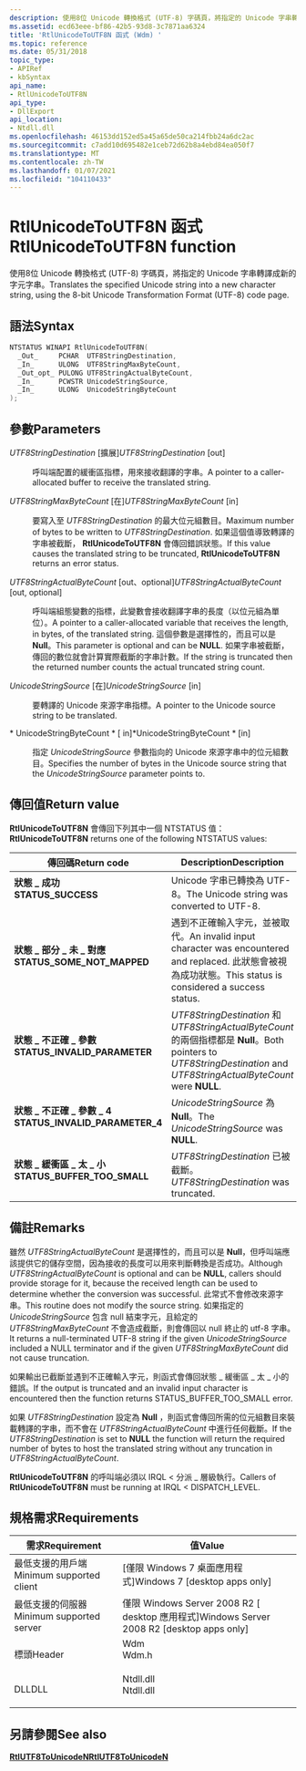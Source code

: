 ```yaml
---
description: 使用8位 Unicode 轉換格式 (UTF-8) 字碼頁，將指定的 Unicode 字串轉譯成新的字元字串。
ms.assetid: ecd63eee-bf86-42b5-93d8-3c7871aa6324
title: 'RtlUnicodeToUTF8N 函式 (Wdm) '
ms.topic: reference
ms.date: 05/31/2018
topic_type:
- APIRef
- kbSyntax
api_name:
- RtlUnicodeToUTF8N
api_type:
- DllExport
api_location:
- Ntdll.dll
ms.openlocfilehash: 46153dd152ed5a45a65de50ca214fbb24a6dc2ac
ms.sourcegitcommit: c7add10d695482e1ceb72d62b8a4ebd84ea050f7
ms.translationtype: MT
ms.contentlocale: zh-TW
ms.lasthandoff: 01/07/2021
ms.locfileid: "104110433"
---
```

# <a name="rtlunicodetoutf8n-function"></a><span data-ttu-id="7e5d1-103">RtlUnicodeToUTF8N 函式</span><span class="sxs-lookup"><span data-stu-id="7e5d1-103">RtlUnicodeToUTF8N function</span></span>

<span data-ttu-id="7e5d1-104">使用8位 Unicode 轉換格式 (UTF-8) 字碼頁，將指定的 Unicode 字串轉譯成新的字元字串。</span><span class="sxs-lookup"><span data-stu-id="7e5d1-104">Translates the specified Unicode string into a new character string, using the 8-bit Unicode Transformation Format (UTF-8) code page.</span></span>

## <a name="syntax"></a><span data-ttu-id="7e5d1-105">語法</span><span class="sxs-lookup"><span data-stu-id="7e5d1-105">Syntax</span></span>


```C++
NTSTATUS WINAPI RtlUnicodeToUTF8N(
  _Out_     PCHAR  UTF8StringDestination,
  _In_      ULONG  UTF8StringMaxByteCount,
  _Out_opt_ PULONG UTF8StringActualByteCount,
  _In_      PCWSTR UnicodeStringSource,
  _In_      ULONG  UnicodeStringByteCount
);
```



## <a name="parameters"></a><span data-ttu-id="7e5d1-106">參數</span><span class="sxs-lookup"><span data-stu-id="7e5d1-106">Parameters</span></span>

<dl> <dt>

<span data-ttu-id="7e5d1-107">*UTF8StringDestination* \[擴展\]</span><span class="sxs-lookup"><span data-stu-id="7e5d1-107">*UTF8StringDestination* \[out\]</span></span>
</dt> <dd>

<span data-ttu-id="7e5d1-108">呼叫端配置的緩衝區指標，用來接收翻譯的字串。</span><span class="sxs-lookup"><span data-stu-id="7e5d1-108">A pointer to a caller-allocated buffer to receive the translated string.</span></span>

</dd> <dt>

<span data-ttu-id="7e5d1-109">*UTF8StringMaxByteCount* \[在\]</span><span class="sxs-lookup"><span data-stu-id="7e5d1-109">*UTF8StringMaxByteCount* \[in\]</span></span>
</dt> <dd>

<span data-ttu-id="7e5d1-110">要寫入至 *UTF8StringDestination* 的最大位元組數目。</span><span class="sxs-lookup"><span data-stu-id="7e5d1-110">Maximum number of bytes to be written to *UTF8StringDestination*.</span></span> <span data-ttu-id="7e5d1-111">如果這個值導致轉譯的字串被截斷， **RtlUnicodeToUTF8N** 會傳回錯誤狀態。</span><span class="sxs-lookup"><span data-stu-id="7e5d1-111">If this value causes the translated string to be truncated, **RtlUnicodeToUTF8N** returns an error status.</span></span>

</dd> <dt>

<span data-ttu-id="7e5d1-112">*UTF8StringActualByteCount* \[out、optional\]</span><span class="sxs-lookup"><span data-stu-id="7e5d1-112">*UTF8StringActualByteCount* \[out, optional\]</span></span>
</dt> <dd>

<span data-ttu-id="7e5d1-113">呼叫端組態變數的指標，此變數會接收翻譯字串的長度（以位元組為單位）。</span><span class="sxs-lookup"><span data-stu-id="7e5d1-113">A pointer to a caller-allocated variable that receives the length, in bytes, of the translated string.</span></span> <span data-ttu-id="7e5d1-114">這個參數是選擇性的，而且可以是 **Null**。</span><span class="sxs-lookup"><span data-stu-id="7e5d1-114">This parameter is optional and can be **NULL**.</span></span> <span data-ttu-id="7e5d1-115">如果字串被截斷，傳回的數位就會計算實際截斷的字串計數。</span><span class="sxs-lookup"><span data-stu-id="7e5d1-115">If the string is truncated then the returned number counts the actual truncated string count.</span></span>

</dd> <dt>

<span data-ttu-id="7e5d1-116">*UnicodeStringSource* \[在\]</span><span class="sxs-lookup"><span data-stu-id="7e5d1-116">*UnicodeStringSource* \[in\]</span></span>
</dt> <dd>

<span data-ttu-id="7e5d1-117">要轉譯的 Unicode 來源字串指標。</span><span class="sxs-lookup"><span data-stu-id="7e5d1-117">A pointer to the Unicode source string to be translated.</span></span>

</dd> <dt>

<span data-ttu-id="7e5d1-118">\* UnicodeStringByteCount \* \[ in\]</span><span class="sxs-lookup"><span data-stu-id="7e5d1-118">\*UnicodeStringByteCount \* \[in\]</span></span>
</dt> <dd>

<span data-ttu-id="7e5d1-119">指定 *UnicodeStringSource* 參數指向的 Unicode 來源字串中的位元組數目。</span><span class="sxs-lookup"><span data-stu-id="7e5d1-119">Specifies the number of bytes in the Unicode source string that the *UnicodeStringSource* parameter points to.</span></span>

</dd> </dl>

## <a name="return-value"></a><span data-ttu-id="7e5d1-120">傳回值</span><span class="sxs-lookup"><span data-stu-id="7e5d1-120">Return value</span></span>

<span data-ttu-id="7e5d1-121">**RtlUnicodeToUTF8N** 會傳回下列其中一個 NTSTATUS 值：</span><span class="sxs-lookup"><span data-stu-id="7e5d1-121">**RtlUnicodeToUTF8N** returns one of the following NTSTATUS values:</span></span>



| <span data-ttu-id="7e5d1-122">傳回碼</span><span class="sxs-lookup"><span data-stu-id="7e5d1-122">Return code</span></span>                                                                                                  | <span data-ttu-id="7e5d1-123">Description</span><span class="sxs-lookup"><span data-stu-id="7e5d1-123">Description</span></span>                                                                                                     |
|--------------------------------------------------------------------------------------------------------------|-----------------------------------------------------------------------------------------------------------------|
| <dl> <span data-ttu-id="7e5d1-124"><dt>**狀態 \_ 成功**</dt></span><span class="sxs-lookup"><span data-stu-id="7e5d1-124"><dt>**STATUS\_SUCCESS**</dt></span></span> </dl>               | <span data-ttu-id="7e5d1-125">Unicode 字串已轉換為 UTF-8。</span><span class="sxs-lookup"><span data-stu-id="7e5d1-125">The Unicode string was converted to UTF-8.</span></span><br/>                                                           |
| <dl> <span data-ttu-id="7e5d1-126"><dt>**狀態 \_ 部分 \_ 未 \_ 對應**</dt></span><span class="sxs-lookup"><span data-stu-id="7e5d1-126"><dt>**STATUS\_SOME\_NOT\_MAPPED**</dt></span></span> </dl>     | <span data-ttu-id="7e5d1-127">遇到不正確輸入字元，並被取代。</span><span class="sxs-lookup"><span data-stu-id="7e5d1-127">An invalid input character was encountered and replaced.</span></span> <span data-ttu-id="7e5d1-128">此狀態會被視為成功狀態。</span><span class="sxs-lookup"><span data-stu-id="7e5d1-128">This status is considered a success status.</span></span><br/> |
| <dl> <span data-ttu-id="7e5d1-129"><dt>**狀態 \_ 不正確 \_ 參數**</dt></span><span class="sxs-lookup"><span data-stu-id="7e5d1-129"><dt>**STATUS\_INVALID\_PARAMETER**</dt></span></span> </dl>    | <span data-ttu-id="7e5d1-130">*UTF8StringDestination* 和 *UTF8StringActualByteCount* 的兩個指標都是 **Null**。</span><span class="sxs-lookup"><span data-stu-id="7e5d1-130">Both pointers to *UTF8StringDestination* and *UTF8StringActualByteCount* were **NULL**.</span></span><br/>              |
| <dl> <span data-ttu-id="7e5d1-131"><dt>**狀態 \_ 不正確 \_ 參數 \_ 4**</dt></span><span class="sxs-lookup"><span data-stu-id="7e5d1-131"><dt>**STATUS\_INVALID\_PARAMETER\_4**</dt></span></span> </dl> | <span data-ttu-id="7e5d1-132">*UnicodeStringSource* 為 **Null**。</span><span class="sxs-lookup"><span data-stu-id="7e5d1-132">The *UnicodeStringSource* was **NULL**.</span></span><br/>                                                              |
| <dl> <span data-ttu-id="7e5d1-133"><dt>**狀態 \_ 緩衝區 \_ 太 \_ 小**</dt></span><span class="sxs-lookup"><span data-stu-id="7e5d1-133"><dt>**STATUS\_BUFFER\_TOO\_SMALL**</dt></span></span> </dl>    | <span data-ttu-id="7e5d1-134">*UTF8StringDestination* 已被截斷。</span><span class="sxs-lookup"><span data-stu-id="7e5d1-134">*UTF8StringDestination* was truncated.</span></span><br/>                                                               |



 

## <a name="remarks"></a><span data-ttu-id="7e5d1-135">備註</span><span class="sxs-lookup"><span data-stu-id="7e5d1-135">Remarks</span></span>

<span data-ttu-id="7e5d1-136">雖然 *UTF8StringActualByteCount* 是選擇性的，而且可以是 **Null**，但呼叫端應該提供它的儲存空間，因為接收的長度可以用來判斷轉換是否成功。</span><span class="sxs-lookup"><span data-stu-id="7e5d1-136">Although *UTF8StringActualByteCount* is optional and can be **NULL**, callers should provide storage for it, because the received length can be used to determine whether the conversion was successful.</span></span> <span data-ttu-id="7e5d1-137">此常式不會修改來源字串。</span><span class="sxs-lookup"><span data-stu-id="7e5d1-137">This routine does not modify the source string.</span></span> <span data-ttu-id="7e5d1-138">如果指定的 *UnicodeStringSource* 包含 null 結束字元，且給定的 *UTF8StringMaxByteCount* 不會造成截斷，則會傳回以 null 終止的 utf-8 字串。</span><span class="sxs-lookup"><span data-stu-id="7e5d1-138">It returns a null-terminated UTF-8 string if the given *UnicodeStringSource* included a NULL terminator and if the given *UTF8StringMaxByteCount* did not cause truncation.</span></span>

<span data-ttu-id="7e5d1-139">如果輸出已截斷並遇到不正確輸入字元，則函式會傳回狀態 \_ 緩衝區 \_ 太 \_ 小的錯誤。</span><span class="sxs-lookup"><span data-stu-id="7e5d1-139">If the output is truncated and an invalid input character is encountered then the function returns STATUS\_BUFFER\_TOO\_SMALL error.</span></span>

<span data-ttu-id="7e5d1-140">如果 *UTF8StringDestination* 設定為 **Null** ，則函式會傳回所需的位元組數目來裝載轉譯的字串，而不會在 *UTF8StringActualByteCount* 中進行任何截斷。</span><span class="sxs-lookup"><span data-stu-id="7e5d1-140">If the *UTF8StringDestination* is set to **NULL** the function will return the required number of bytes to host the translated string without any truncation in *UTF8StringActualByteCount*.</span></span>

<span data-ttu-id="7e5d1-141">**RtlUnicodeToUTF8N** 的呼叫端必須以 IRQL < 分派 \_ 層級執行。</span><span class="sxs-lookup"><span data-stu-id="7e5d1-141">Callers of **RtlUnicodeToUTF8N** must be running at IRQL < DISPATCH\_LEVEL.</span></span>

## <a name="requirements"></a><span data-ttu-id="7e5d1-142">規格需求</span><span class="sxs-lookup"><span data-stu-id="7e5d1-142">Requirements</span></span>



| <span data-ttu-id="7e5d1-143">需求</span><span class="sxs-lookup"><span data-stu-id="7e5d1-143">Requirement</span></span> | <span data-ttu-id="7e5d1-144">值</span><span class="sxs-lookup"><span data-stu-id="7e5d1-144">Value</span></span> |
|-------------------------------------|--------------------------------------------------------------------------------------|
| <span data-ttu-id="7e5d1-145">最低支援的用戶端</span><span class="sxs-lookup"><span data-stu-id="7e5d1-145">Minimum supported client</span></span><br/> | <span data-ttu-id="7e5d1-146">\[僅限 Windows 7 桌面應用程式\]</span><span class="sxs-lookup"><span data-stu-id="7e5d1-146">Windows 7 \[desktop apps only\]</span></span><br/>                                           |
| <span data-ttu-id="7e5d1-147">最低支援的伺服器</span><span class="sxs-lookup"><span data-stu-id="7e5d1-147">Minimum supported server</span></span><br/> | <span data-ttu-id="7e5d1-148">僅限 Windows Server 2008 R2 \[ desktop 應用程式\]</span><span class="sxs-lookup"><span data-stu-id="7e5d1-148">Windows Server 2008 R2 \[desktop apps only\]</span></span><br/>                              |
| <span data-ttu-id="7e5d1-149">標頭</span><span class="sxs-lookup"><span data-stu-id="7e5d1-149">Header</span></span><br/>                   | <dl> <span data-ttu-id="7e5d1-150"><dt>Wdm</dt></span><span class="sxs-lookup"><span data-stu-id="7e5d1-150"><dt>Wdm.h</dt></span></span> </dl>     |
| <span data-ttu-id="7e5d1-151">DLL</span><span class="sxs-lookup"><span data-stu-id="7e5d1-151">DLL</span></span><br/>                      | <dl> <span data-ttu-id="7e5d1-152"><dt>Ntdll.dll</dt></span><span class="sxs-lookup"><span data-stu-id="7e5d1-152"><dt>Ntdll.dll</dt></span></span> </dl> |



## <a name="see-also"></a><span data-ttu-id="7e5d1-153">另請參閱</span><span class="sxs-lookup"><span data-stu-id="7e5d1-153">See also</span></span>

<dl> <dt>

[<span data-ttu-id="7e5d1-154">**RtlUTF8ToUnicodeN**</span><span class="sxs-lookup"><span data-stu-id="7e5d1-154">**RtlUTF8ToUnicodeN**</span></span>](rtlutf8tounicoden.md)
</dt> </dl>

 

 




